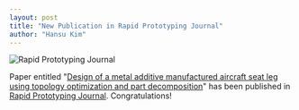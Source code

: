```yaml
---
layout: post
title: "New Publication in Rapid Prototyping Journal"
author: "Hansu Kim"
---
```

![Rapid Prototyping Journal](https://github.com/kim-hansu/kim-hansu.github.io/assets/54526956/4d970103-17b4-4366-81f4-08e3155c8114)  
   
Paper entitled "[Design of a metal additive manufactured aircraft seat leg using topology optimization and part decomposition](https://doi.org/10.1108/RPJ-11-2023-0400)" has been published in [Rapid Prototyping Journal](https://www.emeraldgrouppublishing.com/journal/rpj). Congratulations!  

